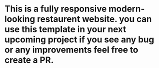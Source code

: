# This is a fully responsive modern-looking restaurent website. you can use this template in your next upcoming project if you see any bug or any improvements feel free to create a PR.

